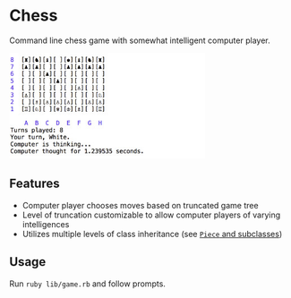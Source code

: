 # Chess

Command line chess game with somewhat intelligent computer player.

![screenshot]

## Features

- Computer player chooses moves based on truncated game tree
- Level of truncation customizable to allow computer players of varying intelligences
- Utilizes multiple levels of class inheritance (see [`Piece` and subclasses](./lib/pieces))


## Usage

Run `ruby lib/game.rb` and follow prompts.

[screenshot]: ./screenshot.jpg
